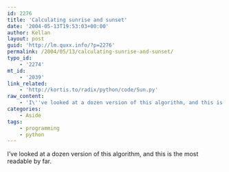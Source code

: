 ```yaml
---
id: 2276
title: 'Calculating sunrise and sunset'
date: '2004-05-13T19:53:03+00:00'
author: Kellan
layout: post
guid: 'http://lm.quxx.info/?p=2276'
permalink: /2004/05/13/calculating-sunrise-and-sunset/
typo_id:
    - '2274'
mt_id:
    - '2039'
link_related:
    - 'http://kortis.to/radix/python/code/Sun.py'
raw_content:
    - 'I\''ve looked at a dozen version of this algorithm, and this is the most readable by far.'
categories:
    - Aside
tags:
    - programming
    - python
---
```


I’ve looked at a dozen version of this algorithm, and this is the most readable by far.